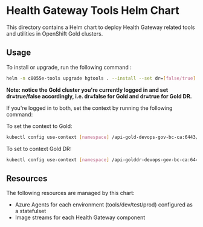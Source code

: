# Health Gateway Tools Helm Chart

This directory contains a Helm chart to deploy Health Gateway related tools and utilities in OpenShift Gold clusters.

## Usage

To install or upgrade, run the following command :

```sh
helm -n c8055e-tools upgrade hgtools . --install --set dr=[false/true] --set token=[azure DevOps PAT]
```

**Note: notice the Gold cluster you're currently logged in and set dr=true/false accordingly, i.e. dr=false for Gold and dr=true for Gold DR.**

If you're logged in to both, set the context by running the following command:

To set the context to Gold:

```sh
kubectl config use-context [namespace] /api-gold-devops-gov-bc-ca:6443/[user]@github
```

To set to context Gold DR:

```sh
kubectl config use-context [namespace] /api-golddr-devops-gov-bc-ca:6443/[user]@github
```

## Resources

The following resources are managed by this chart:

- Azure Agents for each environment (tools/dev/test/prod) configured as a statefulset
- Image streams for each Health Gateway component
